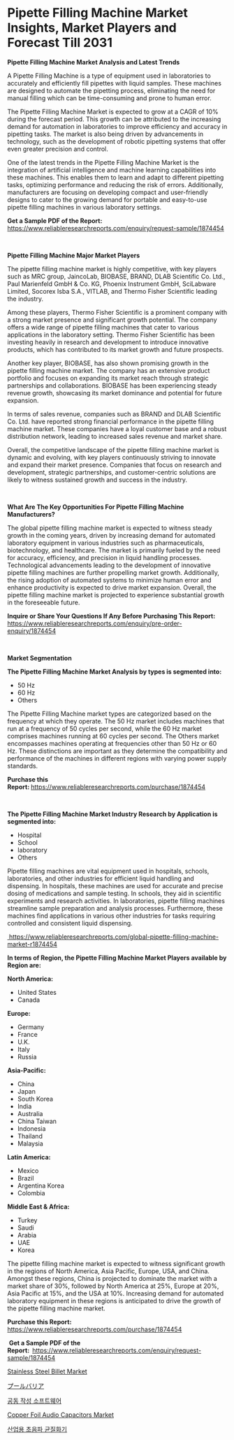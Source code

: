 <p><h1>Pipette Filling Machine Market Insights, Market Players and Forecast Till 2031</h1></p><p><strong>Pipette Filling Machine Market Analysis and Latest Trends</strong></p>
<p><p>A Pipette Filling Machine is a type of equipment used in laboratories to accurately and efficiently fill pipettes with liquid samples. These machines are designed to automate the pipetting process, eliminating the need for manual filling which can be time-consuming and prone to human error.</p><p>The Pipette Filling Machine Market is expected to grow at a CAGR of 10% during the forecast period. This growth can be attributed to the increasing demand for automation in laboratories to improve efficiency and accuracy in pipetting tasks. The market is also being driven by advancements in technology, such as the development of robotic pipetting systems that offer even greater precision and control.</p><p>One of the latest trends in the Pipette Filling Machine Market is the integration of artificial intelligence and machine learning capabilities into these machines. This enables them to learn and adapt to different pipetting tasks, optimizing performance and reducing the risk of errors. Additionally, manufacturers are focusing on developing compact and user-friendly designs to cater to the growing demand for portable and easy-to-use pipette filling machines in various laboratory settings.</p></p>
<p><strong>Get a Sample PDF of the Report:&nbsp;</strong> <a href="https://www.reliableresearchreports.com/enquiry/request-sample/1874454">https://www.reliableresearchreports.com/enquiry/request-sample/1874454</a></p>
<p>&nbsp;</p>
<p><strong>Pipette Filling Machine Major Market Players</strong></p>
<p><p>The pipette filling machine market is highly competitive, with key players such as MRC group, JaincoLab, BIOBASE, BRAND, DLAB Scientific Co. Ltd., Paul Marienfeld GmbH & Co. KG, Phoenix Instrument GmbH, SciLabware Limited, Socorex Isba S.A., VITLAB, and Thermo Fisher Scientific leading the industry. </p><p>Among these players, Thermo Fisher Scientific is a prominent company with a strong market presence and significant growth potential. The company offers a wide range of pipette filling machines that cater to various applications in the laboratory setting. Thermo Fisher Scientific has been investing heavily in research and development to introduce innovative products, which has contributed to its market growth and future prospects. </p><p>Another key player, BIOBASE, has also shown promising growth in the pipette filling machine market. The company has an extensive product portfolio and focuses on expanding its market reach through strategic partnerships and collaborations. BIOBASE has been experiencing steady revenue growth, showcasing its market dominance and potential for future expansion. </p><p>In terms of sales revenue, companies such as BRAND and DLAB Scientific Co. Ltd. have reported strong financial performance in the pipette filling machine market. These companies have a loyal customer base and a robust distribution network, leading to increased sales revenue and market share. </p><p>Overall, the competitive landscape of the pipette filling machine market is dynamic and evolving, with key players continuously striving to innovate and expand their market presence. Companies that focus on research and development, strategic partnerships, and customer-centric solutions are likely to witness sustained growth and success in the industry.</p></p>
<p>&nbsp;</p>
<p><strong>What Are The Key Opportunities For Pipette Filling Machine Manufacturers?</strong></p>
<p><p>The global pipette filling machine market is expected to witness steady growth in the coming years, driven by increasing demand for automated laboratory equipment in various industries such as pharmaceuticals, biotechnology, and healthcare. The market is primarily fueled by the need for accuracy, efficiency, and precision in liquid handling processes. Technological advancements leading to the development of innovative pipette filling machines are further propelling market growth. Additionally, the rising adoption of automated systems to minimize human error and enhance productivity is expected to drive market expansion. Overall, the pipette filling machine market is projected to experience substantial growth in the foreseeable future.</p></p>
<p><strong>Inquire or Share Your Questions If Any Before Purchasing This Report:</strong> <a href="https://www.reliableresearchreports.com/enquiry/pre-order-enquiry/1874454">https://www.reliableresearchreports.com/enquiry/pre-order-enquiry/1874454</a></p>
<p>&nbsp;</p>
<p><strong>Market Segmentation</strong></p>
<p><strong>The Pipette Filling Machine Market Analysis by types is segmented into:</strong></p>
<p><ul><li>50 Hz</li><li>60 Hz</li><li>Others</li></ul></p>
<p><p>The Pipette Filling Machine market types are categorized based on the frequency at which they operate. The 50 Hz market includes machines that run at a frequency of 50 cycles per second, while the 60 Hz market comprises machines running at 60 cycles per second. The Others market encompasses machines operating at frequencies other than 50 Hz or 60 Hz. These distinctions are important as they determine the compatibility and performance of the machines in different regions with varying power supply standards.</p></p>
<p><strong>Purchase this Report:&nbsp;</strong><a href="https://www.reliableresearchreports.com/purchase/1874454">https://www.reliableresearchreports.com/purchase/1874454</a></p>
<p>&nbsp;</p>
<p><strong>The Pipette Filling Machine Market Industry Research by Application is segmented into:</strong></p>
<p><ul><li>Hospital</li><li>School</li><li>laboratory</li><li>Others</li></ul></p>
<p><p>Pipette filling machines are vital equipment used in hospitals, schools, laboratories, and other industries for efficient liquid handling and dispensing. In hospitals, these machines are used for accurate and precise dosing of medications and sample testing. In schools, they aid in scientific experiments and research activities. In laboratories, pipette filling machines streamline sample preparation and analysis processes. Furthermore, these machines find applications in various other industries for tasks requiring controlled and consistent liquid dispensing.</p></p>
<p><a href="https://www.reliableresearchreports.com/global-pipette-filling-machine-market-r1874454">&nbsp;https://www.reliableresearchreports.com/global-pipette-filling-machine-market-r1874454</a></p>
<p><strong>In terms of Region, the Pipette Filling Machine Market Players available by Region are:</strong></p>
<p>
    <p> <strong> North America: </strong>
        <ul>
            <li>United States</li>
            <li>Canada</li>
        </ul>
        </p> 
    <p> <strong> Europe: </strong>
        <ul>
            <li>Germany</li>
            <li>France</li>
            <li>U.K.</li>
            <li>Italy</li>
            <li>Russia</li>
        </ul>
        </p> 
    <p> <strong> Asia-Pacific: </strong>
        <ul>
            <li>China</li>
            <li>Japan</li>
            <li>South Korea</li>
            <li>India</li>
            <li>Australia</li>
            <li>China Taiwan</li>
            <li>Indonesia</li>
            <li>Thailand</li>
            <li>Malaysia</li>
        </ul>
        </p> 
    <p> <strong> Latin America: </strong>
        <ul>
            <li>Mexico</li>
            <li>Brazil</li>
            <li>Argentina Korea</li>
            <li>Colombia</li>
        </ul>
        </p> 
    <p> <strong> Middle East & Africa: </strong>
        <ul>
            <li>Turkey</li>
            <li>Saudi</li>
            <li>Arabia</li>
            <li>UAE</li>
            <li>Korea</li>
        </ul>
    </p>
    </p>
<p><p>The pipette filling machine market is expected to witness significant growth in the regions of North America, Asia Pacific, Europe, USA, and China. Amongst these regions, China is projected to dominate the market with a market share of 30%, followed by North America at 25%, Europe at 20%, Asia Pacific at 15%, and the USA at 10%. Increasing demand for automated laboratory equipment in these regions is anticipated to drive the growth of the pipette filling machine market.</p></p>
<p><strong>Purchase this Report: </strong><a href="https://www.reliableresearchreports.com/purchase/1874454">https://www.reliableresearchreports.com/purchase/1874454</a></p>
<p>&nbsp;<strong>Get a Sample PDF of the Report:&nbsp;&nbsp;</strong><a href="https://www.reliableresearchreports.com/enquiry/request-sample/1874454">https://www.reliableresearchreports.com/enquiry/request-sample/1874454</a></p>
<p><strong></strong></p>
<p><p><a href="https://issuu.com/reportprime-2/docs/stainless-steel-billet-market-size-2030.pptx">Stainless Steel Billet Market</a></p><p><a href="https://github.com/bucuel854722/Market-Research-Report-List-1/blob/main/497194443802.md">プールバリア</a></p><p><a href="https://medium.com/@arthuralety6767836754/%ED%98%91%EC%97%85-%EC%9E%91%EC%84%B1-%EC%86%8C%ED%94%84%ED%8A%B8%EC%9B%A8%EC%96%B4-%EC%8B%9C%EC%9E%A5-%EC%A0%90%EC%9C%A0%EC%9C%A8-%EB%B3%80%ED%99%94-%EB%B0%8F-%EC%8B%9C%EC%9E%A5-%EC%84%B1%EC%9E%A5-%EB%8F%99%ED%96%A5-2024-2031-8941ad1a539d">공동 작성 소프트웨어</a></p><p><a href="https://github.com/cecuraprangm/Market-Research-Report-List-2/blob/main/copper-foil-audio-capacitors-market.md">Copper Foil Audio Capacitors Market</a></p><p><a href="https://github.com/khytkeqagplkzqvh/Market-Research-Report-List-1/blob/main/492209540282.md">산업용 초음파 균질화기</a></p></p>